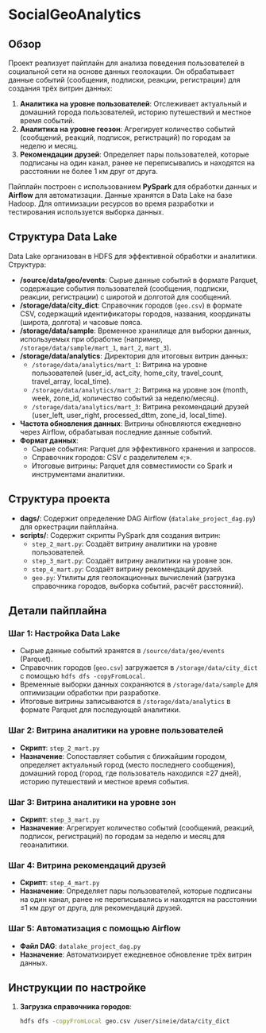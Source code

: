 # SocialGeoAnalytics

## Обзор
Проект реализует пайплайн для анализа поведения пользователей в социальной сети на основе данных геолокации. Он обрабатывает данные событий (сообщения, подписки, реакции, регистрации) для создания трёх витрин данных:
1. **Аналитика на уровне пользователей**: Отслеживает актуальный и домашний города пользователей, историю путешествий и местное время событий.
2. **Аналитика на уровне геозон**: Агрегирует количество событий (сообщений, реакций, подписок, регистраций) по городам за неделю и месяц.
3. **Рекомендации друзей**: Определяет пары пользователей, которые подписаны на один канал, ранее не переписывались и находятся на расстоянии не более 1 км друг от друга.

Пайплайн построен с использованием **PySpark** для обработки данных и **Airflow** для автоматизации. Данные хранятся в Data Lake на базе Hadoop. Для оптимизации ресурсов во время разработки и тестирования используется выборка данных.

## Структура Data Lake
Data Lake организован в HDFS для эффективной обработки и аналитики. Структура:

- **/source/data/geo/events**: Сырые данные событий в формате Parquet, содержащие события пользователей (сообщения, подписки, реакции, регистрации) с широтой и долготой для сообщений.
- **/storage/data/city_dict**: Справочник городов (`geo.csv`) в формате CSV, содержащий идентификаторы городов, названия, координаты (широта, долгота) и часовые пояса.
- **/storage/data/sample**: Временное хранилище для выборки данных, используемых при обработке (например, `/storage/data/sample/mart_1`, `mart_2`, `mart_3`).
- **/storage/data/analytics**: Директория для итоговых витрин данных:
  - `/storage/data/analytics/mart_1`: Витрина на уровне пользователей (user_id, act_city, home_city, travel_count, travel_array, local_time).
  - `/storage/data/analytics/mart_2`: Витрина на уровне зон (month, week, zone_id, количество событий за неделю/месяц).
  - `/storage/data/analytics/mart_3`: Витрина рекомендаций друзей (user_left, user_right, processed_dttm, zone_id, local_time).
- **Частота обновления данных**: Витрины обновляются ежедневно через Airflow, обрабатывая последние данные событий.
- **Формат данных**:
  - Сырые события: Parquet для эффективного хранения и запросов.
  - Справочник городов: CSV с разделителем «;».
  - Итоговые витрины: Parquet для совместимости со Spark и инструментами аналитики.

## Структура проекта
- **dags/**: Содержит определение DAG Airflow (`datalake_project_dag.py`) для оркестрации пайплайна.
- **scripts/**: Содержит скрипты PySpark для создания витрин:
  - `step_2_mart.py`: Создаёт витрину аналитики на уровне пользователей.
  - `step_3_mart.py`: Создаёт витрину аналитики на уровне зон.
  - `step_4_mart.py`: Создаёт витрину рекомендаций друзей.
  - `geo.py`: Утилиты для геолокационных вычислений (загрузка справочника городов, выборка событий, расчёт расстояний).

## Детали пайплайна
### Шаг 1: Настройка Data Lake
- Сырые данные событий хранятся в `/source/data/geo/events` (Parquet).
- Справочник городов (`geo.csv`) загружается в `/storage/data/city_dict` с помощью `hdfs dfs -copyFromLocal`.
- Временные выборки данных сохраняются в `/storage/data/sample` для оптимизации обработки при разработке.
- Итоговые витрины записываются в `/storage/data/analytics` в формате Parquet для последующей аналитики.

### Шаг 2: Витрина аналитики на уровне пользователей
- **Скрипт**: `step_2_mart.py`
- **Назначение**: Сопоставляет события с ближайшим городом, определяет актуальный город (место последнего сообщения), домашний город (город, где пользователь находился ≥27 дней), историю путешествий и местное время события.

### Шаг 3: Витрина аналитики на уровне зон
- **Скрипт**: `step_3_mart.py`
- **Назначение**: Агрегирует количество событий (сообщений, реакций, подписок, регистраций) по городам за неделю и месяц для геоаналитики.

### Шаг 4: Витрина рекомендаций друзей
- **Скрипт**: `step_4_mart.py`
- **Назначение**: Определяет пары пользователей, которые подписаны на один канал, ранее не переписывались и находятся на расстоянии ≤1 км друг от друга, для рекомендаций друзей.

### Шаг 5: Автоматизация с помощью Airflow
- **Файл DAG**: `datalake_project_dag.py`
- **Назначение**: Автоматизирует ежедневное обновление трёх витрин данных.

## Инструкции по настройке
1. **Загрузка справочника городов**:
   ```bash
   hdfs dfs -copyFromLocal geo.csv /user/sineie/data/city_dict